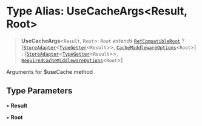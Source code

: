# Type Alias: UseCacheArgs\<Result, Root\>

> **UseCacheArgs**\<`Result`, `Root`\>: `Root` _extends_ [`RefCompatibleRoot`](RefCompatibleRoot.md) ? [[`StoreAdapter`](../classes/StoreAdapter.md)\<[`TypeGetter`](TypeGetter.md)\<`Result`\>\>, [`CacheMiddlewareOptions`](../interfaces/CacheMiddlewareOptions.md)\<`Root`\>] : [[`StoreAdapter`](../classes/StoreAdapter.md)\<[`TypeGetter`](TypeGetter.md)\<`Result`\>\>, [`RequiredCacheMiddlewareOptions`](../interfaces/RequiredCacheMiddlewareOptions.md)\<`Root`\>]

Arguments for $useCache method

## Type Parameters

• **Result**

• **Root**
